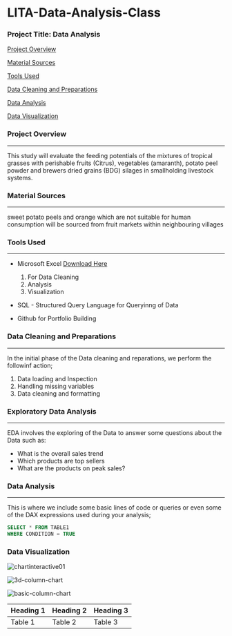 # LITA-Data-Analysis-Class
 
### Project Title: Data Analysis

[Project Overview](#project-overview)

[Material Sources](#material-sources)

[Tools Used](#tools-used)

[Data Cleaning and Preparations](#data-cleaning-and-preparations)

[Data Analysis](#data-analysis)

[Data Visualization](#data-visualization)

### Project Overview
---
This study will evaluate the feeding potentials of the mixtures of tropical grasses with perishable fruits (Citrus), vegetables (amaranth), potato peel powder and brewers dried grains (BDG) silages in smallholding livestock systems.

### Material Sources
---
sweet potato peels and orange which are not suitable for human consumption will be sourced from fruit markets within neighbouring villages

### Tools Used
---
- Microsoft Excel [Download Here](https://www.youtube.com/live/p46Mkh0Lo68) 
  1. For Data Cleaning
  2. Analysis
  3. Visualization

- SQL - Structured Query Language for Queryinng of Data
- Github for Portfolio Building

### Data Cleaning and Preparations
---
In the initial phase of the Data cleaning and reparations, we perform the followinf action;
1. Data loading and Inspection
2. Handling missing variables
3. Data cleaning and formatting

### Exploratory Data Analysis
---
EDA involves the exploring of the Data to answer some questions about the Data such as:
- What is the overall sales trend
- Which products are top sellers
- What are the products on peak sales?

### Data Analysis
---
This is where we include some basic lines of code or queries or even some of the DAX expressions used during your analysis;

```SQL
SELECT * FROM TABLE1
WHERE CONDITION = TRUE
```

### Data Visualization

![chartinteractive01](https://github.com/user-attachments/assets/0c8de2b4-514e-4b70-8d0f-ec6b360077b8)

![3d-column-chart](https://github.com/user-attachments/assets/478c10bd-cdea-4bee-99fd-cb0bfbaefdce)

![basic-column-chart](https://github.com/user-attachments/assets/253a399c-a7bc-4e86-bf8e-86232255f694)


|Heading 1|Heading 2|Heading 3|
|---------|---------|---------|
|Table 1|Table 2|Table 3|

